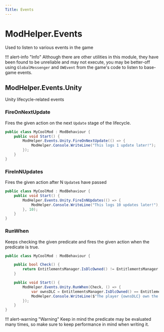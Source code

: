 ```yaml
---
Title: Events
---
```


# ModHelper.Events

Used to listen to various events in the game

!!! alert-info "Info"
    Although there are other utilities in this module, they have been found to be unreliable and may not execute, you may be better-off using `GlobalMessenger` and `OWEvent` from the game's code to listen to base-game events.

## ModHelper.Events.Unity

Unity lifecycle-related events

### FireOnNextUpdate

Fires the given action on the next `Update` stage of the lifecycle.

```csharp
public class MyCoolMod : ModBehaviour {
    public void Start() {
        ModHelper.Events.Unity.FireOnNextUpdate(() => {
            ModHelper.Console.WriteLine("This logs 1 update later!");
        });
    }
}
```

### FireInNUpdates

Fires the given action after N `Update`s have passed

```csharp
public class MyCoolMod : ModBehaviour {
    public void Start() {
        ModHelper.Events.Unity.FireInNUpdates(() => {
            ModHelper.Console.WriteLine("This logs 10 updates later!");
        }, 10);
    }
}
```

### RunWhen

Keeps checking the given predicate and fires the given action when the predicate is true.

```csharp
public class MyCoolMod : ModBehaviour {

    public bool Check() {
        return EntitlementsManager.IsDlcOwned() != EntitlementsManager.AsyncOwnershipStatus.NotReady;
    }

    public void Start() {
        ModHelper.Events.Unity.RunWhen(Check, () => {
            var ownsDLC = EntitlementsManager.IsDlcOwned() == EntitlementsManager.AsyncOwnershipStatus.Owned? "does" : "doesn't";
            ModHelper.Console.WriteLine($"The player {ownsDLC} own the DLC!");
        });
    }
}
```

!!! alert-warning "Warning"
    Keep in mind the predicate may be evaluated many times, so make sure to keep performance in mind when writing it.
